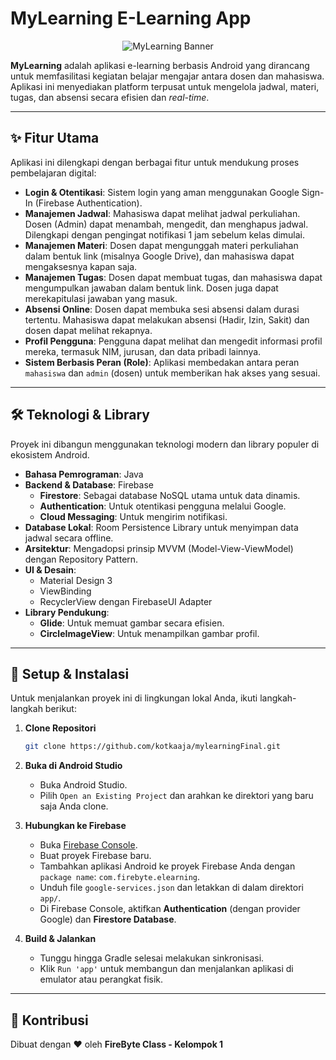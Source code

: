 # MyLearning E-Learning App

<p align="center">
  <img src="https://placehold.co/1200x400/10B981/FFFFFF?text=MyLearning+App&font=inter" alt="MyLearning Banner"/>
</p>

**MyLearning** adalah aplikasi e-learning berbasis Android yang dirancang untuk memfasilitasi kegiatan belajar mengajar antara dosen dan mahasiswa. Aplikasi ini menyediakan platform terpusat untuk mengelola jadwal, materi, tugas, dan absensi secara efisien dan *real-time*.

---

## ✨ Fitur Utama

Aplikasi ini dilengkapi dengan berbagai fitur untuk mendukung proses pembelajaran digital:

* **Login & Otentikasi**: Sistem login yang aman menggunakan Google Sign-In (Firebase Authentication).
* **Manajemen Jadwal**: Mahasiswa dapat melihat jadwal perkuliahan. Dosen (Admin) dapat menambah, mengedit, dan menghapus jadwal. Dilengkapi dengan pengingat notifikasi 1 jam sebelum kelas dimulai.
* **Manajemen Materi**: Dosen dapat mengunggah materi perkuliahan dalam bentuk link (misalnya Google Drive), dan mahasiswa dapat mengaksesnya kapan saja.
* **Manajemen Tugas**: Dosen dapat membuat tugas, dan mahasiswa dapat mengumpulkan jawaban dalam bentuk link. Dosen juga dapat merekapitulasi jawaban yang masuk.
* **Absensi Online**: Dosen dapat membuka sesi absensi dalam durasi tertentu. Mahasiswa dapat melakukan absensi (Hadir, Izin, Sakit) dan dosen dapat melihat rekapnya.
* **Profil Pengguna**: Pengguna dapat melihat dan mengedit informasi profil mereka, termasuk NIM, jurusan, dan data pribadi lainnya.
* **Sistem Berbasis Peran (Role)**: Aplikasi membedakan antara peran `mahasiswa` dan `admin` (dosen) untuk memberikan hak akses yang sesuai.

---

## 🛠️ Teknologi & Library

Proyek ini dibangun menggunakan teknologi modern dan library populer di ekosistem Android.

* **Bahasa Pemrograman**: Java
* **Backend & Database**: Firebase
    * **Firestore**: Sebagai database NoSQL utama untuk data dinamis.
    * **Authentication**: Untuk otentikasi pengguna melalui Google.
    * **Cloud Messaging**: Untuk mengirim notifikasi.
* **Database Lokal**: Room Persistence Library untuk menyimpan data jadwal secara offline.
* **Arsitektur**: Mengadopsi prinsip MVVM (Model-View-ViewModel) dengan Repository Pattern.
* **UI & Desain**:
    * Material Design 3
    * ViewBinding
    * RecyclerView dengan FirebaseUI Adapter
* **Library Pendukung**:
    * **Glide**: Untuk memuat gambar secara efisien.
    * **CircleImageView**: Untuk menampilkan gambar profil.

---

## 🚀 Setup & Instalasi

Untuk menjalankan proyek ini di lingkungan lokal Anda, ikuti langkah-langkah berikut:

1.  **Clone Repositori**
    ```bash
    git clone https://github.com/kotkaaja/mylearningFinal.git
    ```

2.  **Buka di Android Studio**
    * Buka Android Studio.
    * Pilih `Open an Existing Project` dan arahkan ke direktori yang baru saja Anda clone.

3.  **Hubungkan ke Firebase**
    * Buka [Firebase Console](https://console.firebase.google.com/).
    * Buat proyek Firebase baru.
    * Tambahkan aplikasi Android ke proyek Firebase Anda dengan `package name`: `com.firebyte.elearning`.
    * Unduh file `google-services.json` dan letakkan di dalam direktori `app/`.
    * Di Firebase Console, aktifkan **Authentication** (dengan provider Google) dan **Firestore Database**.

4.  **Build & Jalankan**
    * Tunggu hingga Gradle selesai melakukan sinkronisasi.
    * Klik `Run 'app'` untuk membangun dan menjalankan aplikasi di emulator atau perangkat fisik.

---

## 🤝 Kontribusi

Dibuat dengan ❤️ oleh **FireByte Class - Kelompok 1**
